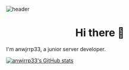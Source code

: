 ![header](https://capsule-render.vercel.app/api?type=waving&color=auto&height=300&section=header&text=anwjrrp33&fontSize=60&fontColor=black&animation=fadeIn&fontAlignY=38&desc=&descAlignY=51&descAlign=62)

# <center>Hi there 👋</center>
I'm anwjrrp33, a junior server developer.
<!--
**anwjrrp33/anwjrrp33** is a ✨ _special_ ✨ repository because its `README.md` (this file) appears on your GitHub profile.

Here are some ideas to get you started:

- 🔭 I’m currently working on ...
- 🌱 I’m currently learning ...
- 👯 I’m looking to collaborate on ...
- 🤔 I’m looking for help with ...
- 💬 Ask me about ...
- 📫 How to reach me: ...
- 😄 Pronouns: ...
- ⚡ Fun fact: ...
-->

[![anwjrrp33's GitHub stats](https://github-readme-stats.vercel.app/api?username=anwjrrp33)](https://github.com/anwjrrp33/github-readme-stats)
